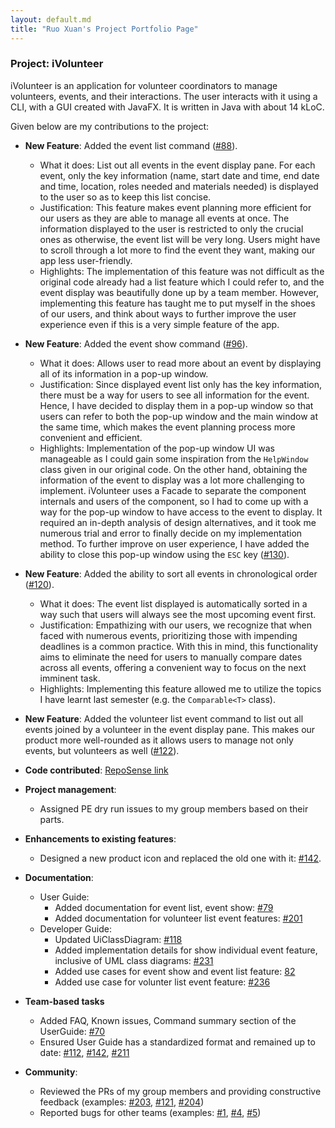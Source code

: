 ```yaml
---
layout: default.md
title: "Ruo Xuan's Project Portfolio Page"
---
```

### Project: iVolunteer

iVolunteer is an application for volunteer coordinators to manage volunteers, events, and their interactions. The user interacts with it using a CLI, with a GUI created with JavaFX. It is written in Java with about 14 kLoC.

Given below are my contributions to the project:

* **New Feature**: Added the event list command ([#88](https://github.com/AY2324S1-CS2103T-T14-4/tp/pull/88)).
  * What it does: List out all events in the event display pane. For each event, only the key information (name, start date and time, end date and time, location, roles needed and materials needed) is displayed to the user so as to keep this list concise.
  * Justification: This feature makes event planning more efficient for our users as they are able to manage all events at once. The information displayed to the user is restricted to only the crucial ones as otherwise, the event list will be very long. Users might have to scroll through a lot more to find the event they want, making our app less user-friendly.
  * Highlights: The implementation of this feature was not difficult as the original code already had a list feature which I could refer to, and the event display was beautifully done up by a team member. However, implementing this feature has taught me to put myself in the shoes of our users, and think about ways to further improve the user experience even if this is a very simple feature of the app.

* **New Feature**: Added the event show command ([#96](https://github.com/AY2324S1-CS2103T-T14-4/tp/pull/96)).
  * What it does: Allows user to read more about an event by displaying all of its information in a pop-up window.
  * Justification: Since displayed event list only has the key information, there must be a way for users to see all information for the event. Hence, I have decided to display them in a pop-up window so that users can refer to both the pop-up window and the main window at the same time, which makes the event planning process more convenient and efficient.
  * Highlights: Implementation of the pop-up window UI was manageable as I could gain some inspiration from the `HelpWindow` class given in our original code. On the other hand, obtaining the information of the event to display was a lot more challenging to implement. iVolunteer uses a Facade to separate the component internals and users of the component, so I had to come up with a way for the pop-up window to have access to the event to display. It required an in-depth analysis of design alternatives, and it took me numerous trial and error to finally decide on my implementation method. 
To further improve on user experience, I have added the ability to close this pop-up window using the `ESC` key ([#130](https://github.com/AY2324S1-CS2103T-T14-4/tp/pull/130)).

* **New Feature**: Added the ability to sort all events in chronological order ([#120](https://github.com/AY2324S1-CS2103T-T14-4/tp/pull/120)).
  * What it does: The event list displayed is automatically sorted in a way such that users will always see the most upcoming event first.
  * Justification: Empathizing with our users, we recognize that when faced with numerous events, prioritizing those with impending deadlines is a common practice. With this in mind, this functionality aims to eliminate the need for users to manually compare dates across all events, offering a convenient way to focus on the next imminent task.
  * Highlights: Implementing this feature allowed me to utilize the topics I have learnt last semester (e.g. the `Comparable<T>` class).

* **New Feature**: Added the volunteer list event command to list out all events joined by a volunteer in the event display pane. This makes our product more well-rounded as it allows users to manage not only events, but volunteers as well ([#122](https://github.com/AY2324S1-CS2103T-T14-4/tp/pull/122)).

* **Code contributed**: [RepoSense link](https://nus-cs2103-ay2324s1.github.io/tp-dashboard/?search=ruo-x&breakdown=true)

* **Project management**:
    * Assigned PE dry run issues to my group members based on their parts.

* **Enhancements to existing features**:
    * Designed a new product icon and replaced the old one with it: [#142](https://github.com/AY2324S1-CS2103T-T14-4/tp/pull/142).

* **Documentation**:
    * User Guide:
        * Added documentation for event list, event show: [#79](https://github.com/AY2324S1-CS2103T-T14-4/tp/pull/79)
        * Added documentation for volunteer list event features: [#201](https://github.com/AY2324S1-CS2103T-T14-4/tp/pull/201)
    * Developer Guide:
        * Updated UiClassDiagram: [#118](https://github.com/AY2324S1-CS2103T-T14-4/tp/pull/118)
        * Added implementation details for show individual event feature, inclusive of UML class diagrams: [#231](https://github.com/AY2324S1-CS2103T-T14-4/tp/pull/231)
        * Added use cases for event show and event list feature: [82](https://github.com/AY2324S1-CS2103T-T14-4/tp/pull/82)
        * Added use case for volunter list event feature: [#236](https://github.com/AY2324S1-CS2103T-T14-4/tp/pull/236)

* **Team-based tasks**
    * Added FAQ, Known issues, Command summary section of the UserGuide: [#70](https://github.com/AY2324S1-CS2103T-T14-4/tp/pull/70)
    * Ensured User Guide has a standardized format and remained up to date: [#112](https://github.com/AY2324S1-CS2103T-T14-4/tp/pull/112), [#142](https://github.com/AY2324S1-CS2103T-T14-4/tp/pull/142), [#211](https://github.com/AY2324S1-CS2103T-T14-4/tp/pull/211)

* **Community**:
    * Reviewed the PRs of my group members and providing constructive feedback (examples: [#203](https://github.com/AY2324S1-CS2103T-T14-4/tp/pull/203), [#121](https://github.com/AY2324S1-CS2103T-T14-4/tp/pull/121), [#204](https://github.com/AY2324S1-CS2103T-T14-4/tp/pull/204))
    * Reported bugs for other teams (examples: [#1](https://github.com/ruo-x/ped/issues/1), [#4](https://github.com/ruo-x/ped/issues/4), [#5](https://github.com/ruo-x/ped/issues/5))

